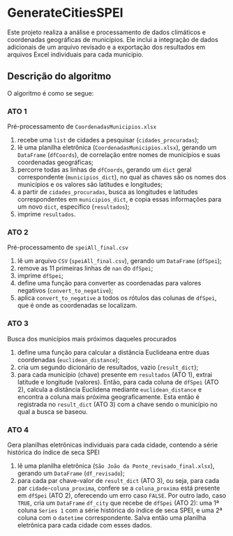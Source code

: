 # GenerateCitiesSPEI
Este projeto realiza a análise e processamento de dados climáticos e coordenadas geográficas de municípios. Ele inclui  a integração de dados adicionais de um arquivo revisado e a exportação dos resultados em arquivos Excel individuais para cada município. 

## Descrição do algoritmo
O algoritmo é como se segue:

### ATO 1
Pré-processamento de `CoordenadasMunicipios.xlsx`
1. recebe uma `list` de cidades a pesquisar (`cidades_procuradas`);
2. lê uma planilha eletrônica (`CoordenadasMunicipios.xlsx`), gerando um `DataFrame` (`dfCoords`), de correlação entre nomes de municípios e suas coordenadas geográficas;
3. percorre todas as linhas de `dfCoords`, gerando um `dict` geral correspondente (`municipios_dict`), no qual as chaves são os nomes dos municípios e os valores são latitudes e longitudes;
4. a partir de `cidades_procuradas`, busca as longitudes e latitudes correspondentes em `municipios_dict`, e copia essas informações para um novo `dict`, específico (`resultados`);
5. imprime `resultados`.

### ATO 2
Pré-processamento de `speiAll_final.csv`
1. lê um arquivo `CSV` (`speiAll_final.csv`), gerando um `DataFrame` (`dfSpei`);
2. remove as 11 primeiras linhas de `nan` do `dfSpei`;
3. imprime `dfSpei`;
4. define uma função para converter as coordenadas para valores negativos (`convert_to_negative`);
5. aplica `convert_to_negative` a todos os rótulos das colunas de `dfSpei`, que é onde as coordenadas se localizam.

### ATO 3
Busca dos municípios mais próximos daqueles procurados
1. define uma função para calcular a distância Euclideana entre duas coordenadas (`euclidean_distance`);
2. cria um segundo dicionário de resultados, vazio (`result_dict`);
3. para cada município (chave) presente em `resultados` (ATO 1), extrai latitude e longitude (valores). Então, para cada coluna de `dfSpei` (ATO 2), calcula a distância Euclidena mediante `euclidean_distance` e encontra a coluna mais próxima geograficamente. Esta então é registrada no `result_dict` (ATO 3) com a chave sendo o município no qual a busca se baseou.

### ATO 4
Gera planilhas eletrônicas individuais para cada cidade, contendo a série histórica do índice de seca SPEI
1. lê uma planilha eletrônica (`São João da Ponte_revisado_final.xlsx`), gerando um `DataFrame` (`df_revisado`);
2. para cada par chave-valor de `result_dict` (ATO 3), ou seja, para cada par `cidade`-`coluna_proxima`, confere se a `coluna_proxima` está presente em `dfSpei` (ATO 2), oferecendo um erro caso `FALSE`. Por outro lado, caso `TRUE`, cria um `DataFrame` `df_city` que recebe de `dfSpei` (ATO 2): uma 1ª coluna `Series 1` com a série histórica do índice de seca SPEI, e uma 2ª coluna com o `datetime` correspondente. Salva então uma planilha eletrônica para cada cidade com esses dados.
